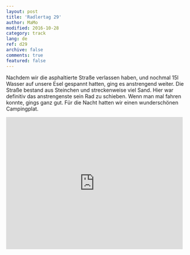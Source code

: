 ```yaml
---   
layout: post 
title: 'Radlertag 29'  
author: MaMo 
modified: 2016-10-28
category: track 
lang: de 
ref: d29
archive: false 
comments: true 
featured: false 
--- 
```


Nachdem wir die asphaltierte Straße verlassen haben, und nochmal 15l Wasser auf unsere Esel gespannt hatten, ging es anstrengend weiter. Die Straße bestand aus Steinchen und streckenweise viel Sand. Hier war definitiv das anstrengenste sein Rad zu schieben. Wenn man mal fahren konnte, gings ganz gut. Für die Nacht hatten wir einen wunderschönen Campingplat. 

<iframe width='480' height='360' src='http://track-kit.net/maps_s3/?v=embed&track=231944  
.gpx' frameborder='0' allowfullscreen></iframe>